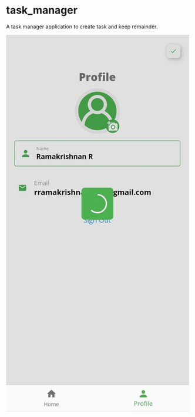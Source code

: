 # task_manager
 A task manager application to create task and keep remainder.

 ![plot](screenshots/img1.jpeg)

